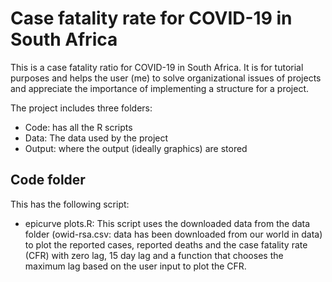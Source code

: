 # Case fatality rate for COVID-19 in South Africa
This is a case fatality ratio for COVID-19 in South Africa.
It is for tutorial purposes and helps the user (me) to solve organizational issues of projects and 
appreciate the importance of implementing a structure for a project.

The project includes three folders:
- Code: has all the R scripts
- Data: The data used by the project
- Output: where the output (ideally graphics) are stored

## Code folder
This has the following script:
- epicurve plots.R: This script uses the downloaded data from the data folder (owid-rsa.csv: data has been downloaded from our world in data) to plot the reported cases, reported deaths and the case fatality rate (CFR) with zero lag, 15 day lag and a function that chooses the maximum lag based on the user input to plot the CFR.
